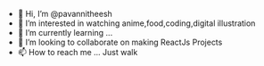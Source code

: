 - 👋 Hi, I’m @pavannitheesh
- 👀 I’m interested in watching anime,food,coding,digital illustration
- 🌱 I’m currently learning ...
- 💞️ I’m looking to collaborate on making ReactJs Projects
- 📫 How to reach me ... Just walk

<!---
pavannitheesh/pavannitheesh is a ✨ special ✨ repository because its `README.md` (this file) appears on your GitHub profile.
You can click the Preview link to take a look at your changes.
--->
